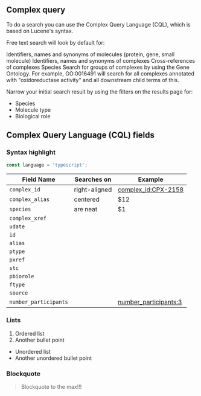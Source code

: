 ## Complex query

To do a search you can use the Complex Query Language (CQL), which is based on Lucene's syntax.

Free text search will look by default for:

Identifiers, names and synonyms of molecules (protein, gene, small molecule)
Identifiers, names and synonyms of complexes
Cross-references of complexes
Species
Search for groups of complexes by using the Gene Ontology. For example, GO:0016491 will search for all complexes annotated with "oxidoreductase activity" and all downstream child terms of this.

Narrow your initial search result by using the filters on the results page for:

- Species
- Molecule type
- Biological role

## Complex Query Language (CQL) fields

### Syntax highlight
```typescript
const language = 'typescript';
```

|Field Name          | Searches on   | Example  |
|--------------------|---------------|----------|
|`complex_id`          | right-aligned | [complex_id:CPX-2158](https://complex-portal.github.io/complex-portal-view/complex/search?query=complex_id:CPX-2158 "Search by complex ac")|
|`complex_alias`       | centered      |   $12  |
|`species`             | are neat      |    $1  |
|`complex_xref`        |               |        |
|`udate`               |               |        |
|`id`                  |               |        |
|`alias`               |               |        |
|`ptype`               |               |        |
|`pxref`               |               |        |
|`stc`                |               |        |
|`pbiorole`           |               |        |
|`ftype`               |               |        |
|`source`              |               |        |
|`number_participants` |               | [number_participants:3](https://complex-portal.github.io/complex-portal-view/complex/search?query=number_participants:3) |


### Lists
1. Ordered list
2. Another bullet point
  - Unordered list
  - Another unordered bullet point

### Blockquote
> Blockquote to the max!!!
